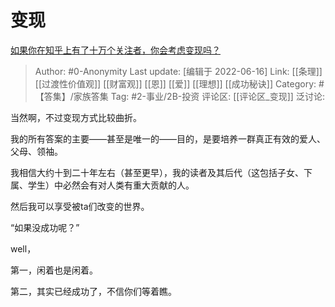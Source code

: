 # 变现
[如果你在知乎上有了十万个关注者，你会考虑变现吗？](https://www.zhihu.com/question/41108386/answer/2531855553)

> Author: #0-Anonymity
> Last update: [编辑于 2022-06-16]
> Link: [[条理]] [[过渡性价值观]] [[财富观]] [[恩]] [[爱]] [[理想]] [[成功秘诀]]
> Category: #【答集】/家族答集
> Tag: #2-事业/2B-投资
> 评论区: [[评论区_变现]]
> 泛讨论:

当然啊，不过变现方式比较曲折。

我的所有答案的主要——甚至是唯一的——目的，是要培养一群真正有效的爱人、父母、领袖。

我相信大约十到二十年左右（甚至更早），我的读者及其后代（这包括子女、下属、学生）中必然会有对人类有重大贡献的人。

然后我可以享受被ta们改变的世界。

“如果没成功呢？”

well，

第一，闲着也是闲着。

第二，其实已经成功了，不信你们等着瞧。
